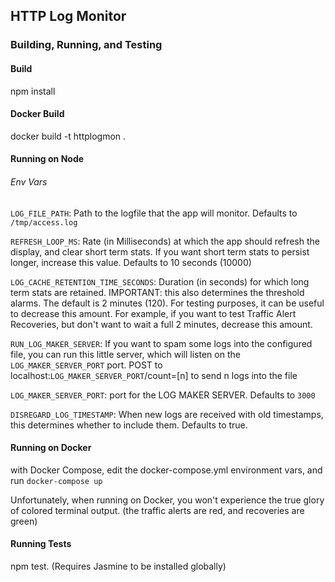 ## HTTP Log Monitor

### Building, Running, and Testing
#### Build
npm install

#### Docker Build
docker build -t httplogmon .

#### Running on Node
###### Env Vars
`LOG_FILE_PATH`: Path to the logfile that the app will monitor. Defaults to `/tmp/access.log`

`REFRESH_LOOP_MS`: Rate (in Milliseconds) at which the app should refresh the display, and clear short term stats. If you want short term stats to persist longer, increase this value. Defaults to 10 seconds (10000)

`LOG_CACHE_RETENTION_TIME_SECONDS`: Duration (in seconds) for which long term stats are retained. IMPORTANT: this also determines the threshold alarms. The default is 2 minutes (120). For testing purposes, it can be useful to decrease this amount. For example, if you want to test Traffic Alert Recoveries, but don't want to wait a full 2 minutes, decrease this amount.

`RUN_LOG_MAKER_SERVER`: If you want to spam some logs into the configured file, you can run this little server, which will listen on the `LOG_MAKER_SERVER_PORT` port. POST to localhost:`LOG_MAKER_SERVER_PORT`/count=[n] to send n logs into the file

`LOG_MAKER_SERVER_PORT`: port for the LOG MAKER SERVER. Defaults to `3000`

`DISREGARD_LOG_TIMESTAMP`: When new logs are received with old timestamps, this determines whether to include them. Defaults to true.

#### Running on Docker
with Docker Compose, edit the docker-compose.yml environment vars, and run `docker-compose up`

Unfortunately, when running on Docker, you won't experience the true glory of colored terminal output. (the traffic alerts are red, and recoveries are green)

#### Running Tests
npm test. (Requires Jasmine to be installed globally)
